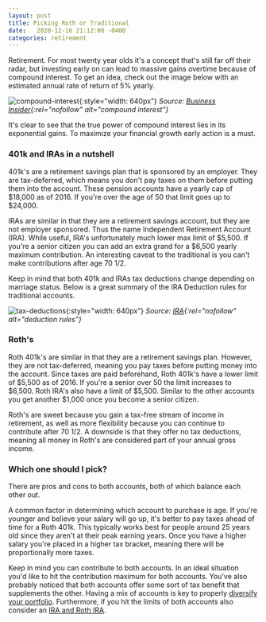 ```yaml
---
layout: post
title: Picking Roth or Traditional
date:   2020-12-16 21:12:00 -0400
categories: retirement
---
```

Retirement. For most twenty year olds it's a concept that's still far off their radar, but investing early on can lead to massive gains overtime because of compound interest. To get an idea, check out the image below with an estimated annual rate of return of 5% yearly.

![compound-interest](/assets/blog/compound_interest_1.png){:style="width: 640px"}
*Source: [Business Insider](http://www.businessinsider.com/compound-interest-and-young-people-2015-4){:rel="nofollow" alt="compound interest"}*

It's clear to see that the true power of compound interest lies in its exponential gains. To maximize your financial growth early action is a must.

### 401k and IRAs in a nutshell
401k's are a retirement savings plan that is sponsored by an employer. They are tax-deferred, which means you don't pay taxes on them before putting them into the account. These pension accounts have a yearly cap of $18,000 as of 2016. If you're over the age of 50 that limit goes up to $24,000.

IRAs are similar in that they are a retirement savings account, but they are not employer sponsored. Thus the name Independent Retirement Account (IRA). While useful, IRA's unfortunately much lower max limit of $5,500. If you're a senior citizen you can add an extra grand for a $6,500 yearly maximum contribution. An interesting caveat to the traditional is you can't make contributions after age 70 1/2.

Keep in mind that both 401k and IRAs tax deductions change depending on marriage status. Below is a great summary of the IRA Deduction rules for traditional accounts.

![tax-deductions](/assets/blog/ira_deductions.png){:style="width: 640px"}
*Source: [IRA](https://www.irs.gov/retirement-plans/plan-participant-employee/2016-ira-contribution-and-deduction-limits-effect-of-modified-agi-on-deductible-contributions-if-you-are-covered-by-a-retirement-plan-at-work){:rel="nofollow" alt="deduction rules"}*

### Roth's
Roth 401k's are similar in that they are a retirement savings plan. However, they are not tax-deferred, meaning you pay taxes before putting money into the account. Since taxes are paid beforehand, Roth 401k's have a lower limit of $5,500 as of 2016. If you're a senior over 50 the limit increases to $6,500. Roth IRA's also have a limit of $5,500. Similar to the other accounts you get another $1,000 once you become a senior citizen.

Roth's are sweet because you gain a tax-free stream of income in retirement, as well as more flexibility because you can continue to contribute after 70 1/2. A downside is that they offer no tax deductions, meaning all money in Roth's are considered part of your annual gross income.

### Which one should I pick?
There are pros and cons to both accounts, both of which balance each other out.

A common factor in determining which account to purchase is age. If you're younger and believe your salary will go up, it's better to pay taxes ahead of time for a Roth 401k. This typically works best for people around 25 years old since they aren't at their peak earning years. Once you have a higher salary you're placed in a higher tax bracket, meaning there will be proportionally more taxes.

Keep in mind you can contribute to both accounts. In an ideal situation you'd like to hit the contribution maximum for both accounts. You've also probably noticed that both accounts offer some sort of tax benefit that supplements the other. Having a mix of accounts is key to properly [diversify your portfolio][diversify-portfolio]. Furthermore, if you hit the limits of both accounts also consider an [IRA and Roth IRA][iras].

[iras]: http://brunchbucks.com/investment/2016/11/16/diversifying-your-portfolio/
[diversify-portfolio]: http://brunchbucks.com/investment/2016/11/16/diversifying-your-portfolio/
